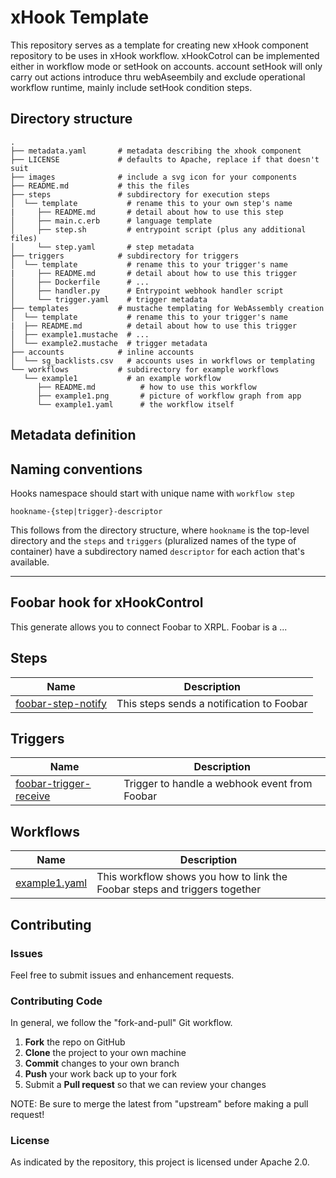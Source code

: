 # xHook Template

This repository serves as a template for creating new xHook component repository to be uses in xHook workflow. xHookCotrol can be implemented either in workflow mode or setHook on accounts. account setHook will only carry out actions introduce thru webAseembily and exclude operational workflow runtime, mainly include setHook condition steps.

## Directory structure

```text
.
├── metadata.yaml       # metadata describing the xhook component
├── LICENSE             # defaults to Apache, replace if that doesn't suit
├── images              # include a svg icon for your components
├── README.md           # this the files
├── steps               # subdirectory for execution steps
│  └── template           # rename this to your own step's name
|     ├── README.md       # detail about how to use this step
│     ├── main.c.erb      # language template
│     ├── step.sh         # entrypoint script (plus any additional files)
│     └── step.yaml       # step metadata 
├── triggers            # subdirectory for triggers
│  └── template           # rename this to your trigger's name
|     ├── README.md       # detail about how to use this trigger
│     ├── Dockerfile      # ... 
│     ├── handler.py      # Entrypoint webhook handler script
│     └── trigger.yaml    # trigger metadata
├── templates           # mustache templating for WebAssembly creation
│  └── template           # rename this to your trigger's name
|  ├── README.md          # detail about how to use this trigger
│  ├── example1.mustache  # ... 
│  └── example2.mustache  # trigger metadata
├── accounts            # inline accounts
│  └── sg_backlists.csv   # accounts uses in workflows or templating
└── workflows           # subdirectory for example workflows
   └── example1           # an example workflow
      ├── README.md          # how to use this workflow
      ├── example1.png       # picture of workflow graph from app
      └── example1.yaml      # the workflow itself
```

## Metadata definition

## Naming conventions

Hooks namespace should start with unique name with `workflow step`

```text
hookname-{step|trigger}-descriptor
```

This follows from the directory structure, where `hookname` is the top-level directory and the `steps` and `triggers` (pluralized names of the type of container) have a subdirectory named `descriptor` for each action that's available.

--------

## Foobar hook for xHookControl

This generate allows you to connect Foobar to XRPL. Foobar is a ...

## Steps

| Name | Description |
|------|-------------|
| [foobar-step-notify](steps/foobar-step-notify) | This steps sends a notification to Foobar |

## Triggers

| Name | Description |
|------|-------------|
| [foobar-trigger-receive](triggers/foobar-trigger-receive) | Trigger to handle a webhook event from Foobar |

## Workflows

| Name | Description |
|------|-------------|
| [example1.yaml](workflows/example1/) | This workflow shows you how to link the Foobar steps and triggers together |

## Contributing

### Issues

Feel free to submit issues and enhancement requests.

### Contributing Code

In general, we follow the "fork-and-pull" Git workflow.

 1. **Fork** the repo on GitHub
 2. **Clone** the project to your own machine
 3. **Commit** changes to your own branch
 4. **Push** your work back up to your fork
 5. Submit a **Pull request** so that we can review your changes

NOTE: Be sure to merge the latest from "upstream" before making a pull request!

### License

As indicated by the repository, this project is licensed under Apache 2.0.
